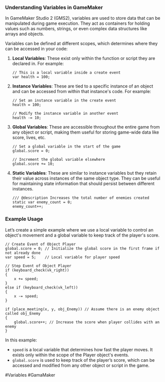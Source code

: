 ### Understanding Variables in GameMaker

In GameMaker Studio 2 (GMS2), variables are used to store data that can be manipulated during game execution. They act as containers for holding values such as numbers, strings, or even complex data structures like arrays and objects.

Variables can be defined at different scopes, which determines where they can be accessed in your code:

1. **Local Variables**: These exist only within the function or script they are declared in. For example:
   ```gml
   // This is a local variable inside a create event
   var health = 100;
   ```

2. **Instance Variables**: These are tied to a specific instance of an object and can be accessed from within that instance's code. For example:
   ```gml
   // Set an instance variable in the create event
   health = 100;

   // Modify the instance variable in another event
   health -= 10;
   ```

3. **Global Variables**: These are accessible throughout the entire game from any object or script, making them useful for storing game-wide data like score, lives, etc.
   ```gml
   // Set a global variable in the start of the game
   global.score = 0;

   // Increment the global variable elsewhere
   global.score += 10;
   ```

4. **Static Variables**: These are similar to instance variables but they retain their value across instances of the same object type. They can be useful for maintaining state information that should persist between different instances.
   ```gml
   /// @description Increases the total number of enemies created
   static var enemy_count = 0;
   enemy_count++;
   ```

### Example Usage

Let’s create a simple example where we use a local variable to control an object's movement and a global variable to keep track of the player's score.

```gml
// Create Event of Object Player
global.score = 0; // Initialize the global score in the first frame if not already done
var speed = 5;    // Local variable for player speed

// Step Event of Object Player
if (keyboard_check(vk_right))
{
    x += speed;
}
else if (keyboard_check(vk_left))
{
    x -= speed;
}

if (place_meeting(x, y, obj_Enemy)) // Assume there is an enemy object called obj_Enemy
{
    global.score++; // Increase the score when player collides with an enemy
}
```

In this example:
- `speed` is a local variable that determines how fast the player moves. It exists only within the scope of the Player object's events.
- `global.score` is used to keep track of the player’s score, which can be accessed and modified from any other object or script in the game.

#Variables #GamaMaker